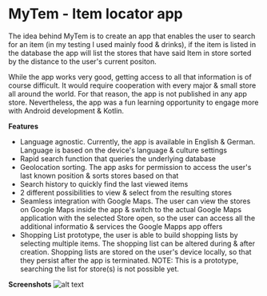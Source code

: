 # MyTem - Item locator app

The idea behind MyTem is to create an app that enables the user to search for an item (in my testing I used mainly food & drinks), if the item is listed in the database
the app will list the stores that have said Item in store sorted by the distance to the user's current positon.

While the app works very good, getting access to all that information is of course difficult. It would require cooperation with every major & small store all around the 
world. For that reason, the app is not published in any app store.
Nevertheless, the app was a fun learning opportunity to engage more with Android development & Kotlin.

**Features**
- Language agnostic. Currently, the app is available in English & German. Language is based on the device's language & culture settings
- Rapid search function that queries the underlying database
- Geolocation sorting. The app asks for permission to access the user's last known position & sorts stores based on that
- Search history to quickly find the last viewed items
- 2 different possibilities to view & select from the resulting stores
- Seamless integration with Google Maps. The user can view the stores on Google Maps inside the app & switch to the actual Google Maps application with the selected
  Store open, so the user can access all the additional informatio & services the Google Mapps app offers
- Shopping List prototype, the user is able to build shopping lists by selecting multiple items. The shopping list can be altered during & after creation.
  Shopping lists are stored on the user's device locally, so that they persist after the app is terminated.
  NOTE: This is a prototype, searching the list for store(s) is not possible yet.
  
  
**Screenshots**
![alt text](https://raw.githubusercontent.com/LifeIsGoodMI/MyTem/Screenshots/German_PhysicalDevice/Screenshot_20210721-190521_MyTem.jpg)
